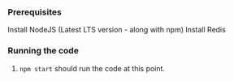 ### Prerequisites

Install NodeJS (Latest LTS version - along with npm)
Install Redis

### Running the code

1. `npm start` should run the code at this point.
